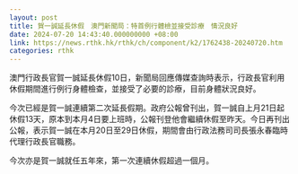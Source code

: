 ```yaml
---
layout: post
title: 賀一誠延長休假　澳門新聞局：特首例行體檢並接受診療　情況良好
date: 2024-07-20 14:43:40.000000000 +08:00
link: https://news.rthk.hk/rthk/ch/component/k2/1762438-20240720.htm
categories: rthk
---
```


澳門行政長官賀一誠延長休假10日，新聞局回應傳媒查詢時表示，行政長官利用休假期間進行例行身體檢查，並接受了必要的診療，目前身體狀況良好。

今次已經是賀一誠連續第二次延長假期。政府公報曾刊出，賀一誠自上月21日起休假13天，原本到本月4日要上班時，公報刊登他會繼續休假至昨天。今日再刊出公報，表示賀一誠在本月20日至29日休假，期間會由行政法務司司長張永春臨時代理行政長官職務。

今次亦是賀一誠就任五年來，第一次連續休假超過一個月。
